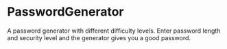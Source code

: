 # PasswordGenerator
A password generator with different difficulty levels.
Enter password length and security level and the generator gives you a good password.
